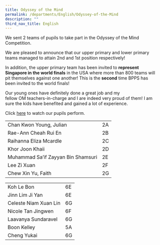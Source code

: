 ```yaml
---
title: Odyssey of the Mind
permalink: /departments/English/Odyssey-of-the-Mind
description: ""
third_nav_title: English
---
```

We sent 2 teams of pupils to take part in the Odyssey of the Mind Competition.

We are pleased to announce that our upper primary and lower primary teams managed to attain 2nd and 1st position respectively!

In addition, the upper primary team has been invited to **represent Singapore in the world finals** in the USA where more than 800 teams will pit themselves against one another! This is the **second** time BPPS has been invited to the world finals!

Our young ones have definitely done a great job and my fellow OM teachers-in-charge and I are indeed very proud of them! I am sure the kids have benefited and gained a lot of experience.

Click [here](https://drive.google.com/file/d/1FL8mlnO7ZtDOMdRZcWqA5uFjUlav8Av8/view?usp=sharing) to watch our pupils perform.



|  |  | 
| -------- | -------- | 
| Chan Kwon Young, Julian     | 2A     | 
| Rae-Ann Cheah Rui En | 2B
| Raihanna Eliza Mcardle | 2C
| Khor Joon Khaii | 2D
| Muhammad Sa’if Zayyan Bin Shamsuri | 2E
| Lee Zi Xuan | 2F
| Chew Xin Yu, Faith | 2G


|  |  | 
| -------- | -------- | 
| Koh Le Bon | 6E
| Jinn Lim Ji Yan | 6E
| Celeste Niam Xuan Lin | 6G
| Nicole Tan Jingwen | 6F
| Laavanya Sundaravel | 6G
| Boon Kelley | 5A
| Cheng Yukai | 6G



